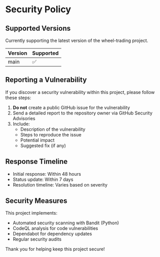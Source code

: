 # Security Policy

## Supported Versions

Currently supporting the latest version of the wheel-trading project.

| Version | Supported          |
| ------- | ------------------ |
| main    | :white_check_mark: |

## Reporting a Vulnerability

If you discover a security vulnerability within this project, please follow these steps:

1. **Do not** create a public GitHub issue for the vulnerability
2. Send a detailed report to the repository owner via GitHub Security Advisories
3. Include:
   - Description of the vulnerability
   - Steps to reproduce the issue
   - Potential impact
   - Suggested fix (if any)

## Response Timeline

- Initial response: Within 48 hours
- Status update: Within 7 days
- Resolution timeline: Varies based on severity

## Security Measures

This project implements:

- Automated security scanning with Bandit (Python)
- CodeQL analysis for code vulnerabilities
- Dependabot for dependency updates
- Regular security audits

Thank you for helping keep this project secure!
